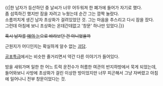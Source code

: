 {{|한 남자가 등산하던 중 날씨가 너무 어두워져 한 폐가에 들어가 자기로 했다.  
좀 섬뜩하긴 했지만 잠을 자려고 누웠는데 순간 그는 깜짝 놀랐다.  
소름끼치게 생긴 남자 초상화가 걸려있었던 것. 그는 마음을 추스리고 다시 잠을 잤다.  
그런데 아침에 보니 초상화는 온데간데없고 '창문' 하나만 있었다.|}}

<del>혹시 남자를 [매의 눈](%EB%A7%A4%EC%9D%98%20%EB%88%88.md)으로 바라보던 건 아니었을까</del>

근원지가 어디인지는 확실하게 알수 없는 [괴담](%EA%B4%B4%EB%8B%B4.md).

[공포특급](%EA%B3%B5%ED%8F%AC%ED%8A%B9%EA%B8%89.md)에서는 비슷한 줄거리면서 약간 다른 이야기가
들어있다.

밤을 새워가며 일한 한 어느 트럭 운전수가 허름한 여관의 반지하방에서 묵게 되었는데, 들어와보니 사방에 초상화가 걸린 이상한 방이었지만 너무
피곤해서 그냥 자버렸고 아침에 일어나니 전부 창문이었다는 것.

